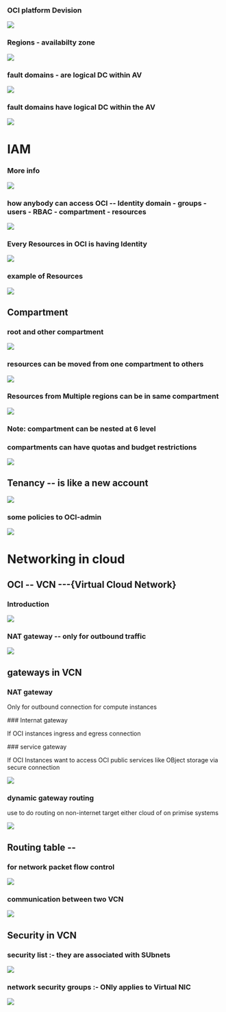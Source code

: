 ### OCI platform Devision 

<img src="images/plat.png">

### Regions - availabilty zone 

<img src="images/region.png">

### fault domains - are logical DC within AV 

<img src="images/fault.png">

### fault domains have logical DC within the AV 

<img src="images/fl1.png">

# IAM 

### More info 

<img src="images/iam.png">

### how anybody can access OCI -- Identity domain - groups - users - RBAC - compartment - resources 

<img src="images/id.png">

### Every Resources in OCI is having Identity 

<img src="images/resource_id.png">

### example of Resources 

<img src="images/rsdemo.png">

## Compartment 

### root and other compartment 

<img src="images/cmp.png">

### resources can be moved from one compartment to others 

<img src="images/movecm.png">

### Resources from Multiple regions can be in same compartment 

<img src="images/cmm.png">

### Note: compartment can be nested at 6 level 

### compartments can have quotas and budget restrictions 

<img src="images/restrict.png">

## Tenancy -- is like a new account 

<img src="images/tenancy.png">

### some policies to OCI-admin 

<img src="images/pol.png">


# Networking in cloud 

## OCI -- VCN ---{Virtual Cloud Network}

### Introduction 

<img src="images/vcn.png">

### NAT gateway -- only for outbound traffic 

<img src="images/nat.png">

## gateways in VCN 

### NAT gateway
<p> Only for outbound connection for compute instances </p>
### Internat gateway 
<p> If OCI instances ingress and egress connection </p>
### service gateway

<p> If OCI Instances want to access OCI public services like OBject storage via secure connection </p>

<img src="images/gateway.png">

###  dynamic gateway routing 

<p> use to do routing on non-internet target either cloud of on primise systems </p>

<img src="images/dynamic.png">

## Routing table --

### for network packet flow control 

<img src="images/route.png">

### communication between two VCN 

<img src="images/vcn-comm.png">

## Security in VCN 

### security list  :- they are associated with SUbnets 

<img src="images/sec-list.png">


### network security groups :- ONly applies to Virtual NIC 

<img src="images/nsg.png">






